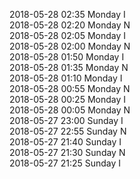 2018-05-28 02:35 Monday  I  
2018-05-28 02:20 Monday  N  
2018-05-28 02:05 Monday  I  
2018-05-28 02:00 Monday  N  
2018-05-28 01:50 Monday  I  
2018-05-28 01:35 Monday  N  
2018-05-28 01:10 Monday  I  
2018-05-28 00:55 Monday  N  
2018-05-28 00:25 Monday  I  
2018-05-28 00:05 Monday  N  
2018-05-27 23:00 Sunday  I  
2018-05-27 22:55 Sunday  N  
2018-05-27 21:40 Sunday  I  
2018-05-27 21:30 Sunday  N  
2018-05-27 21:25 Sunday  I  
